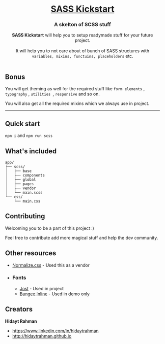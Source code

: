 <p align="center">
  <a href="https://hidaytrahman.github.io/sassKickstart/">
    <h1 align="center"> SASS Kickstart</h1>
  </a>

  <h3 align="center">A skelton of SCSS stuff </h3>

  <p align="center">
    <strong>SASS Kickstart</strong> will help you to setup readymade stuff for your future project.  <br><br> 
    It will help you to not care about of bunch of SASS structures with <code>variables, mixins, functuins, placeholders</code> etc.
    <br>
     <br>

  </p>

</p>





## Bonus
You will get theming as well for the required stuff like ```form elements``` , ```typography``` , ```utilities ```, ```responsive``` and so on.

You will also get all the required mixins which we always use in project.


<hr>

## Quick start
```npm i``` and ```npm run scss```

## What's included

```
app/
├── scss/
│   ├── base
│   ├── components
│   ├── global
│   ├── pages
│   ├── vendor
│   └── main.scss
└── css/
    └── main.css
```

## Contributing
Welcoming you to be a part of this project :)

Feel free to contribute add more magical stuff and help the dev community.

## Other resources
- [Normalize.css](https://necolas.github.io/normalize.css/) - Used this as a vendor
- ### Fonts
    - [Jost](https://fonts.google.com/specimen/Jost) - Used in project
    - [Bungee Inline](https://fonts.google.com/specimen/Bungee+Inline?selection.family=Bungee+Inline) - Used in demo only




## Creators
**Hidayt Rahman**

- <https://www.linkedin.com/in/hidaytrahman>
- <http://hidaytrahman.github.io>